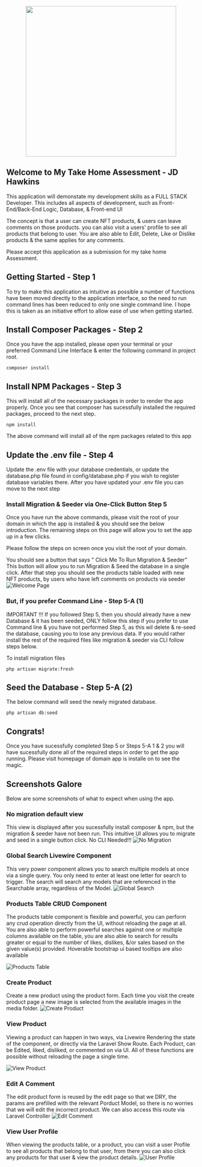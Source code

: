<p align="center"><a href="https://laravel.com" target="_blank"><img src="https://raw.githubusercontent.com/laravel/art/master/logo-lockup/5%20SVG/2%20CMYK/1%20Full%20Color/laravel-logolockup-cmyk-red.svg" width="400"></a></p>



## Welcome to My Take Home Assessment - JD Hawkins

This application will demonstate my development skills as a FULL STACK Developer. This includes all aspects of development, such as Front-End/Back-End Logic, Database, & Front-end UI

The concept is that a user can create NFT products, & users can leave comments on those products. you can also visit a users' profile to see all products that belong to user.
You are also able to Edit, Delete, Like or Dislike products & the same applies for any comments.


Please accept this application as a submission for my take home Assessment.
## Getting Started - Step 1

To try to make this application as intuitive as possible a number of functions have been moved directly to the application interface, so the need to
run command lines has been reduced to only one single command line. I hope this is taken as an initiative effort to allow ease of use when getting started.

## Install Composer Packages  - Step 2
Once you have the app installed, please open your terminal or your preferred Command Line Interface & enter the following command in project root.


```angular2html
composer install
```
## Install NPM Packages - Step 3

This will install all of the necessary packages in order to render the app properly. Once you see that composer has sucessfully installed the required packages, proceed to the next step.

```angular2html
npm install
```
The above command will install all of the npm packages related to this app

## Update the .env file - Step 4

Update the .env file with your database credentials, or update the database.php file found in config/database.php if you wish to register database variables there.
After you have updated your .env file you can move to the next step


### Install Migration & Seeder via One-Click Button Step 5

Once you have run the above commands, please visit the root of your domain in which the app is installed & you should see the below introduction. The remaining steps on this page 
will allow you to set the app up in a few clicks.

Please follow the steps on screen once you visit the root of your domain. 

You should see a button that says " Click Me To Run Migration & Seeder" 
This button will allow you to run Migration & Seed the database in a single click.
After that step you should see the products table loaded with new NFT products, by users who have left comments on products via seeder
![Welcome Page](https://user-images.githubusercontent.com/3782848/193999504-43c256b7-fa98-4a4d-a863-44b242293b6f.png
"Welcome Page")

### But, if you prefer Command Line  - Step 5-A (1)
IMPORTANT !!! If you followed Step 5, then you should already have a new Database & it has been seeded, ONLY follow this step if you prefer to use Command line & you have not performed Step 5, as this wil delete & re-seed the database, causing you to lose any previous data.
If you would rather install the rest of the required files like migration & seeder via CLI follow steps below.

To install migration files

```angular2html
php artisan migrate:fresh
```

## Seed the Database - Step 5-A (2)

The below command will seed the newly migrated database. 
```angular2html
php artisan db:seed
```

## Congrats!

Once you have sucessfully completed Step 5 or Steps 5-A 1 & 2 you will have sucessfully done all of the required steps in order to get the app running. Please visit homepage of domain app is installe on to see the magic.

## Screenshots Galore
Below are some screenshots of what to expect when using the app.

### No migration default view

This view is displayed after you sucessfully install composer & npm, but the migration & seeder have not been run. This intuitive UI allows you to migrate and seed in a single button click.
No CLI Needed!!!
![No Migration](https://user-images.githubusercontent.com/3782848/193989150-dff702d9-42e8-4361-b20d-584d5962c83e.png
"No Migration Present")


### Global Search Livewire Component
This very power component allows you to search multiple models at once via a single query. You only need to enter at least one letter for search to trigger.
The search will search any models that are referenced in the Searchable array, regardless of the Model.
![Global Search](https://user-images.githubusercontent.com/3782848/193989620-11d56f09-cc4f-44e4-b6db-9d30b48fedcf.png
"Global Seach Component")

### Products Table CRUD Component
The products table component is flexible and powerful, you can perform any crud operation directly from the UI, without reloading the page at all. 
You are also able to perform powerful searches against one or multiple columns available on the table, you are also able to search for results  greater or equal to the number of likes, dislikes, &/or sales based on the given value(s) provided.
Hoverable bootstrap ui based tooltips are also available

![Products Table](https://user-images.githubusercontent.com/3782848/193989943-0c3242af-425a-419d-80b0-546eeef7636f.png
"Products Table")

### Create Product
Create a new product using the product form. Each time you visit the create product page a new image is selected from the available images in the media folder.
![Create Product](https://user-images.githubusercontent.com/3782848/193992538-e668d4d7-1d44-49fc-b89a-33752593212a.png
"Create Product")

### View Product
Viewing a product can happen in two ways, via Livewire Rendering the state of the component, or directly via the Laravel Show Route.
Each Product, can be Edited, liked, disliked, or commented on via UI. All of these functions are possible without reloading the page a single time.

![View Product](https://user-images.githubusercontent.com/3782848/193990492-776127e5-ec3c-4016-b03a-1dbe51aac225.png
"View Product")


### Edit A Comment
The edit product form is reused by the edit page so that we DRY, the params are prefilled with the relevant Porduct Model, so there is no worries that we will edit the incorrect product.
We can also access this route via Laravel Controller
![Edit Comment](https://user-images.githubusercontent.com/3782848/193992538-e668d4d7-1d44-49fc-b89a-33752593212a.png
"Edit Comment")

### View User Profile
When viewing the products table, or a product, you can visit a user Profile to see all products that belong to that user, from there you can also click any products for that user & view the product details.
![User Profile](https://user-images.githubusercontent.com/3782848/193995700-b3110d0d-fb67-48bb-a0b1-328788f4d40d.png
"User Profile")
